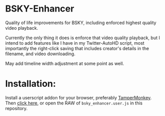 # BSKY-Enhancer
Quality of life improvements for BSKY, including enforced highest quality video playback.

Currently the only thing it does is enforce that video quality playback, but I intend to add features like I have in my Twitter-AutoHD script, most importantly the right-click saving that includes creator's details in the filename, and video downloading.

May add timeline width adjustment at some point as well.


# Installation:
Install a userscript addon for your browser, preferably [TamperMonkey](https://www.tampermonkey.net/).</br>
Then [click here](https://github.com/Invertex/BSKY-Enhancer/raw/main/bsky_enhancer.user.js), or open the RAW of `bsky_enhancer.user.js` in this repository.
